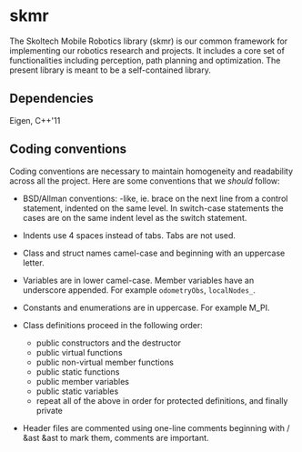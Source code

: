 # skmr
The Skoltech Mobile Robotics library (skmr) is our common framework for implementing our robotics research and projects. It includes a core set of functionalities including perception, path planning and optimization. The present library is meant to be a self-contained library.

## Dependencies
Eigen, C++'11

## Coding conventions
Coding conventions are necessary to maintain homogeneity and readability across all the project. Here are some conventions that we _should_ follow:

* BSD/Allman conventions: -like, ie. brace on the next line from a control statement, indented on the same level. In switch-case statements the cases are on the same indent level as the switch statement.
* Indents use 4 spaces instead of tabs. Tabs are not used.
* Class and struct names camel-case and beginning with an uppercase letter.
* Variables are in lower camel-case. Member variables have an underscore appended. For example `odometryObs`, `localNodes_`.
* Constants and enumerations are in uppercase. For example M_PI.
* Class definitions proceed in the following order:

  - public constructors and the destructor
  - public virtual functions
  - public non-virtual member functions
  - public static functions
  - public member variables
  - public static variables
  - repeat all of the above in order for protected definitions, and finally private
* Header files are commented using one-line comments beginning with / &ast &ast to mark them, comments are important.


